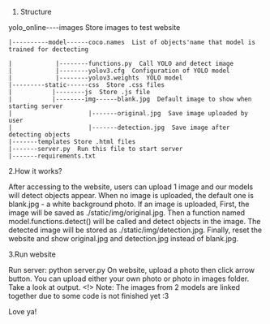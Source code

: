 1. Structure

yolo_online----images  Store images to test website

    |----------model------coco.names  List of objects'name that model is trained for dectecting
    
    |            |--------functions.py  Call YOLO and detect image
    |            |--------yolov3.cfg  Configuration of YOLO model
    |            |--------yolov3.weights  YOLO model
    |---------static------css  Store .css files
    |           |--------js  Store .js file
    |           |--------img------blank.jpg  Default image to show when starting server
    |                     |-------original.jpg  Save image uploaded by user
    |                     |-------detection.jpg  Save image after detecting objects
    |-------templates Store .html files
    |-------server.py  Run this file to start server
    |-------requirements.txt


2.How it works?

After accessing to the website, users can upload 1 image and our models will detect objects appear.
When no image is uploaded, the default one is blank.jpg - a white background photo.
If an image is uploaded,
First, the image will be saved as ./static/img/original.jpg.
Then a function named model.functions.detect() will be called and detect objects in the image. 
The detected image will be stored as ./static/img/detection.jpg.
Finally, reset the website and show original.jpg and detection.jpg instead of blank.jpg.


3.Run website

Run server: python server.py
On website, upload a photo then click arrow button. You can upload either your own photo or photo in images folder.
Take a look at output.
<!> Note: The images from 2 models are linked together due to some code is not finished yet :3

Love ya!
